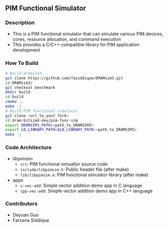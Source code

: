 ## PIM Functional Simulator

### Description

* This is a PIM functional simulator that can simulate various PIM devices, cores, resource allocation, and command execution
* This provides a C/C++ compatible library for PIM application development

### How To Build
```bash
# Build dramsim3
git clone https://github.com/fasiddique/DRAMsim3.git
cd DRAMsim3/
git checkout benchmark
mkdir build
cd build
cmake ..
make -j
# Build PIM functional simulator
git clone <url_to_your_fork>
cd dram-bitsimd-dev/pim-func-sim
export DRAMSIM3_PATH=<path_to_DRAMSIM3>
export LD_LIBRARY_PATH=$LD_LIBRARY_PATH:<path_to_DRAMSIM3>
make -j
``` 

### Code Architecture
* libpimsim
  * `src`: PIM functional simualtor source code
  * `include/libpimsim.h`: Public header file (after make)
  * `lib/libpimsim.a`: PIM functional simulator library (after make)
* apps
  * `c-vec-add`: Simple vector addition demo app in C language
  * `cpp-vec-add`: Simple vector addition demo app in C++ language

### Contributors
* Deyuan Guo
* Farzana Siddique
